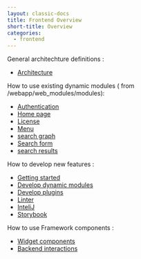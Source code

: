 ```yaml
---
layout: classic-docs
title: Frontend Overview
short-title: Overview
categories:
  - frontend
---
```



 General architechture definitions : 
  - [Architecture](/frontend/arch/)
  
 How to use existing dynamic modules ( from /webapp/web_modules/modules):
  - [Authentication](/frontend/modules/authentication/)
  - [Home page](/frontend/modules/home-page/)
  - [License](/frontend/modules/licenses/)
  - [Menu](/frontend/modules/menu/)
  - [search graph](/frontend/modules/search-graph/)  
  - [Search form](/frontend/modules/search-form/)
  - [search results](/frontend/modules/search-results/)
  
 How to develop new features : 
  - [Getting started](/frontend/setup/)
  - [Develop dynamic modules](/frontend/modules/dynamic-modules/)
  - [Develop plugins](/frontend/plugins/index/)
  - [Linter](/frontend/eslint-config-es6-rules/)
  - [InteliJ](/frontend/ide/inteliJ-templates/)
  - [Storybook](/frontend/storybook/storybook/)

 How to use Framework components : 
  - [Widget components](/frontend/components/components/)
  - [Backend interactions](/frontend/components/clients/)
